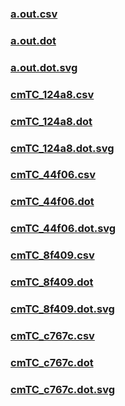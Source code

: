 ### [a.out.csv](a.out.csv)
### [a.out.dot](a.out.dot)
### [a.out.dot.svg](a.out.dot.svg)
### [cmTC_124a8.csv](cmTC_124a8.csv)
### [cmTC_124a8.dot](cmTC_124a8.dot)
### [cmTC_124a8.dot.svg](cmTC_124a8.dot.svg)
### [cmTC_44f06.csv](cmTC_44f06.csv)
### [cmTC_44f06.dot](cmTC_44f06.dot)
### [cmTC_44f06.dot.svg](cmTC_44f06.dot.svg)
### [cmTC_8f409.csv](cmTC_8f409.csv)
### [cmTC_8f409.dot](cmTC_8f409.dot)
### [cmTC_8f409.dot.svg](cmTC_8f409.dot.svg)
### [cmTC_c767c.csv](cmTC_c767c.csv)
### [cmTC_c767c.dot](cmTC_c767c.dot)
### [cmTC_c767c.dot.svg](cmTC_c767c.dot.svg)
